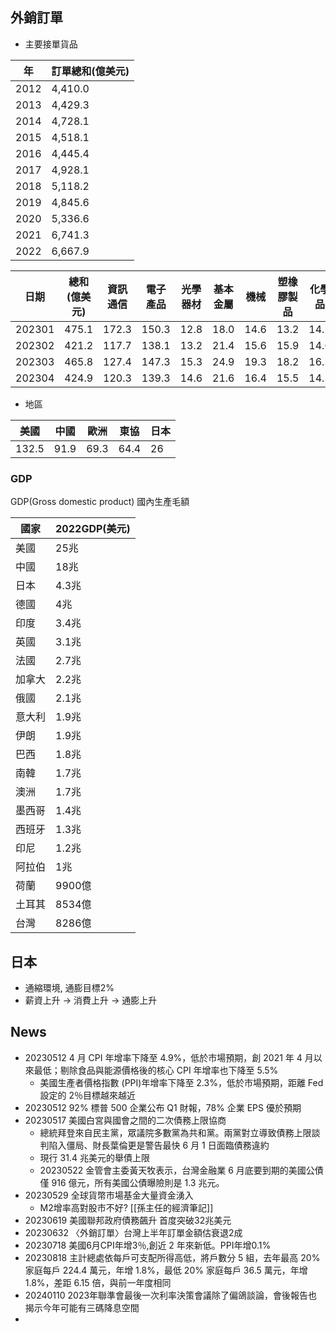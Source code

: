 ## 外銷訂單
* 主要接單貨品

|年|訂單總和(億美元)|
|--|--|
|2012|4,410.0|
|2013|4,429.3|
|2014|4,728.1|
|2015|4,518.1|
|2016|4,445.4|
|2017|4,928.1|
|2018|5,118.2|
|2019|4,845.6|
|2020|5,336.6|
|2021|6,741.3|
|2022|6,667.9|

|日期|總和(億美元)|資訊通信|電子產品|光學器材|基本金屬|機械|塑橡膠製品|化學品|
|--|--|--|--|--|--|--|--|--|
|202301|475.1|172.3|150.3|12.8|18.0|14.6|13.2|14.1|
|202302|421.2|117.7|138.1|13.2|21.4|15.6|15.9|14.0|
|202303|465.8|127.4|147.3|15.3|24.9|19.3|18.2|16.3|
|202304|424.9|120.3|139.3|14.6|21.6|16.4|15.5|14.3|

* 地區

|美國|中國|歐洲|東協|日本|
|--|--|--|--|--|
|132.5|91.9|69.3|64.4|26|

### GDP
GDP(Gross domestic product) 國內生產毛額

|國家|2022GDP(美元)|
|--|--|
|美國|25兆|
|中國|18兆|
|日本|4.3兆|
|德國|4兆|
|印度|3.4兆|
|英國|3.1兆|
|法國|2.7兆|
|加拿大|2.2兆|
|俄國|2.1兆|
|意大利|1.9兆|
|伊朗|1.9兆|
|巴西|1.8兆|
|南韓|1.7兆|
|澳洲|1.7兆|
|墨西哥|1.4兆|
|西班牙|1.3兆|
|印尼|1.2兆|
|阿拉伯|1兆|
|荷蘭|9900億|
|土耳其|8534億|
|台灣|8286億|

## 日本
* 通縮環境, 通膨目標2%
* 薪資上升 → 消費上升 → 通膨上升

## News
* 20230512 4 月 CPI 年增率下降至 4.9%，低於市場預期，創 2021 年 4 月以來最低；剔除食品與能源價格後的核心 CPI 年增率也下降至 5.5%
	* 美國生產者價格指數 (PPI)年增率下降至 2.3%，低於市場預期，距離 Fed 設定的 2％目標越來越近
* 20230512 92% 標普 500 企業公布 Q1 財報，78% 企業 EPS 優於預期
* 20230517 美國白宮與國會之間的二次債務上限協商
	* 總統拜登來自民主黨，眾議院多數黨為共和黨。兩黨對立導致債務上限談判陷入僵局、財長葉倫更是警告最快 6 月 1 日面臨債務違約
	* 現行 31.4 兆美元的舉債上限
	* 20230522 金管會主委黃天牧表示，台灣金融業 6 月底要到期的美國公債僅 916 億元，所有美國公債曝險則是 1.3 兆元。
* 20230529 全球貨幣市場基金大量資金湧入
	* M2增率高對股市不好? [[孫主任的經濟筆記]]
* 20230619 美國聯邦政府債務飆升 首度突破32兆美元
* 20230632 〈外銷訂單〉台灣上半年訂單金額估衰退2成
* 20230718 美國6月CPI年增3％,創近 2 年來新低。PPI年增0.1%
* 20230818 主計總處依每戶可支配所得高低，將戶數分 5 組，去年最高 20% 家庭每戶 224.4 萬元，年增 1.8%，最低 20% 家庭每戶 36.5 萬元，年增 1.8%，差距 6.15 倍，與前一年度相同
* 20240110 2023年聯準會最後一次利率決策會議除了偏鴿談論，會後報告也揭示今年可能有三碼降息空間
* 